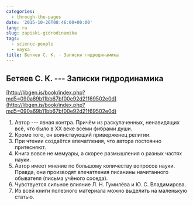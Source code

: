 ```yaml
---
categories:
  - through-the-pages
date: '2015-10-26T08:46:00+00:00'
lang: ru
slug: zapiski-gidrodinamika
tags:
  - science-people
  - наука
title: Бетяев С. К. - Записки гидродинамика
---
```


## Бетяев С. К. --- Записки гидродинамика

[http://libgen.is/book/index.php?md5=090a69b11bb67bf00e92d21f69502e0d](http://libgen.is/book/index.php?md5=090a69b11bb67bf00e92d21f69502e0d)  

<!--more-->

1.  Автор --- явная контра. Причём из раскулаченных, ненавидящих всё, что было в XX веке всеми фибрами души.
2.  Кроме того, он воинствующий приверженец религии.
3.  При чтении создаётся впечатления, что автора постоянно притесняют.
4.  Книга вовсе не мемуары, а скорее размышления о разных частях науки.
5.  Автор имеет мнение по большому количеству вопросов науки. Правда, они производят впечатления писанины начитанного обывателя (письма учёного соседа).
6.  Чувствуется сильное влияние Л. Н. Гумилёва и Ю. С. Владимирова.
7.  Из всей книги полезного материала можно выделить на маленькую статью.
